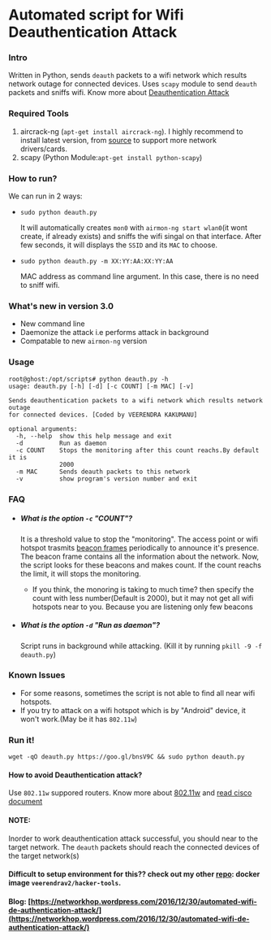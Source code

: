 # Automated script for Wifi Deauthentication Attack
### Intro
Written in Python, sends `deauth` packets to a wifi network which results network outage for connected devices. Uses `scapy` module to send `deauth` packets and sniffs wifi.
Know more about [Deauthentication Attack](https://en.wikipedia.org/wiki/Wi-Fi_deauthentication_attack)

### Required Tools
1. aircrack-ng (`apt-get install aircrack-ng`). I highly recommend to install latest version, from [source](https://www.aircrack-ng.org/downloads.html) to support more network drivers/cards. 
2. scapy (Python Module:`apt-get install python-scapy`)

### How to run?
We can run in 2 ways:
* `sudo python deauth.py` 
 
   It will automatically creates `mon0` with `airmon-ng start wlan0`(it wont create, if already exists) and sniffs the wifi  singal on that interface. After few seconds, it will displays the `SSID` and its `MAC` to choose.
* `sudo python deauth.py -m XX:YY:AA:XX:YY:AA` 
   
   MAC address as command line argument. In this case, there is no need to sniff wifi.

### What's new in version 3.0
* New command line
* Daemonize the attack i.e performs attack in background
* Compatable to new `airmon-ng` version

### Usage
```
root@ghost:/opt/scripts# python deauth.py -h
usage: deauth.py [-h] [-d] [-c COUNT] [-m MAC] [-v]

Sends deauthentication packets to a wifi network which results network outage
for connected devices. [Coded by VEERENDRA KAKUMANU]

optional arguments:
  -h, --help  show this help message and exit
  -d          Run as daemon
  -c COUNT    Stops the monitoring after this count reachs.By default it is
              2000
  -m MAC      Sends deauth packets to this network
  -v          show program's version number and exit
```

### FAQ
* ##### What is the option `-c` "COUNT"?
  
  It is a threshold value to stop the "monitoring". The access point or wifi hotspot trasmits [beacon frames](https://en.wikipedia.org/wiki/Beacon_frame) periodically to announce it's presence. The beacon frame contains all the information about the network. Now, the script looks for these beacons and makes count. If the count reachs the limit, it will stops the monitoring.
  * If you think, the monoring is taking to much time? then specify the count with less number(Default is 2000), but it may not get all wifi hotspots near to you. Because you are listening only few beacons

* ##### What is the option `-d` "Run as daemon"?
  
  Script runs in background while attacking. (Kill it by running `pkill -9 -f deauth.py`)

### Known Issues
* For some reasons, sometimes the script is not able to find all near wifi hotspots. 
* If you try to attack on a wifi hotspot which is by "Android" device, it won't work.(May be it has `802.11w`)

### Run it!
`wget -qO deauth.py https://goo.gl/bnsV9C && sudo python deauth.py`

#### How to avoid Deauthentication attack?
Use `802.11w` suppored routers. Know more about [802.11w](https://en.wikipedia.org/wiki/IEEE_802.11w-2009) and [read cisco document](http://www.cisco.com/c/en/us/td/docs/wireless/controller/technotes/5700/software/release/ios_xe_33/11rkw_DeploymentGuide/b_802point11rkw_deployment_guide_cisco_ios_xe_release33/b_802point11rkw_deployment_guide_cisco_ios_xe_release33_chapter_0100.pdf)

#### NOTE: 
Inorder to work deauthentication attack successful, you should near to the target network. The `deauth` packets should reach the connected devices of the target network(s)

#### Difficult to setup environment for this?? check out my other [repo](https://github.com/veerendra2/hacker-tools): docker image `veerendrav2/hacker-tools`.

#### Blog: [https://networkhop.wordpress.com/2016/12/30/automated-wifi-de-authentication-attack/](https://networkhop.wordpress.com/2016/12/30/automated-wifi-de-authentication-attack/)
